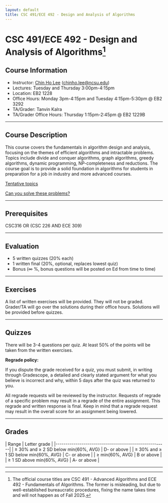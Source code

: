 ```yaml
---
layout: default
title: CSC 491/ECE 492 - Design and Analysis of Algorithms
---
```


# CSC 491/ECE 492 - Design and Analysis of Algorithms[^1]

## Course Information

- Instructor: [Chin Ho Lee](https://chinholee.github.io/) (chinho.lee@ncsu.edu)
- Lectures: Tuesday and Thursday 3:00pm-4:15pm
- Location: EB2 1228
- Office Hours:  Monday 3pm-4:15pm and Tuesday 4:15pm-5:30pm @ EB2 3292
- TA/Grader: Tanvin Kalra
- TA/Grader Office Hours: Thursday 1:15pm-2:45pm @ EB2 1229B

---

## Course Description

This course covers the fundamentals in algorithm design and analysis, focusing on the themes of efficient algorithms and intractable problems.  Topics include divide and conquer algorithms, graph algorithms, greedy algorithms, dynamic programming, NP-completeness and reductions.  The course goal is to provide a solid foundation in algorithms for students in preparation for a job in industry and more advanced courses.


[Tentative topics](https://docs.google.com/spreadsheets/d/1X6hj10Pu_uYqfe0C2fZF-kVA_2OSmwFpOe8ZguE8SFE/edit?usp=sharing)

[Can you solve these problems?](examples.md)

---

## Prerequisites

CSC316 OR (CSC 226 AND ECE 309)

---

## Evaluation

- 5 written quizzes (20% each)
- 1 written final (20%, optional, replaces lowest quiz)
- Bonus (∞ %, bonus questions will be posted on Ed from time to time)

---

## Exercises

A list of written exercises will be provided.  They will not be graded.  Grader/TA will go over the solutions during their office hours.  Solutions will be provided before quizzes.

---

## Quizzes

There will be 3-4 questions per quiz.  At least 50% of the points will be taken from the written exercises.

**Regrade policy:**

If you dispute the grade received for a quiz, you must submit, in writing through Gradescope, a detailed and clearly stated argument for what you believe is incorrect and why, within 5 days after the quiz was returned to you.

All regrade requests will be reviewed by the instructor.  Requests of regrade of a specific problem may result in a regrade of the entire assignment. This regrade and written response is final. Keep in mind that a regrade request may result in the overall score for an assignment being lowered.

---

## Grades

| Range                                  | Letter grade |
|-------------------------------------------------------|
| ≥ 30% and ≥ 2 SD below min{60%, AVG}   | D- or above  |
| ≥ 30% and ≥ 1 SD below min{60%, AVG}   | C- or above  |
| ≥ min{60%, AVG}                         | B  or above  |
| ≥ 1 SD above min{60%, AVG}              | A- or above  |

---

[^1]: The official course titles are CSC 491 - Advanced Algorithms and ECE 492 - Fundamentals of Algorithms.  The former is misleading, but due to well-established bureaucratic procedures, fixing the name takes time and will not happen as of Fall 2025.

